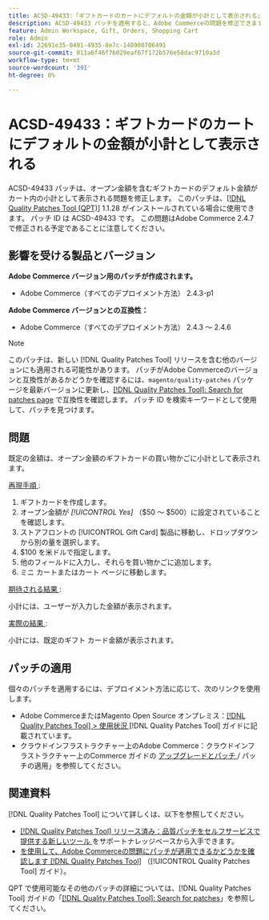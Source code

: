 ```yaml
---
title: ACSD-49433:「ギフトカードのカートにデフォルトの金額が小計として表示される」
description: ACSD-49433 パッチを適用すると、Adobe Commerceの問題を修正できます。この問題では、オープン金額を含むギフトカードの買い物かごに、デフォルトの金額が小計として表示されます。
feature: Admin Workspace, Gift, Orders, Shopping Cart
role: Admin
exl-id: 22691e35-0491-4935-8e7c-148900706491
source-git-commit: 011a6f46f76029eaf67f172b576e58dac9710a3d
workflow-type: tm+mt
source-wordcount: '391'
ht-degree: 0%

---
```


# ACSD-49433：ギフトカードのカートにデフォルトの金額が小計として表示される

ACSD-49433 パッチは、オープン金額を含むギフトカードのデフォルト金額がカート内の小計として表示される問題を修正します。 このパッチは、[[!DNL Quality Patches Tool (QPT)]](https://experienceleague.adobe.com/en/docs/commerce-operations/tools/quality-patches-tool/quality-patches-tool-to-self-serve-quality-patches) 1.1.28 がインストールされている場合に使用できます。 パッチ ID は ACSD-49433 です。 この問題はAdobe Commerce 2.4.7 で修正される予定であることに注意してください。

## 影響を受ける製品とバージョン

**Adobe Commerce バージョン用のパッチが作成されます。**

* Adobe Commerce（すべてのデプロイメント方法） 2.4.3-p1

**Adobe Commerce バージョンとの互換性：**

* Adobe Commerce（すべてのデプロイメント方法） 2.4.3 ～ 2.4.6

>[!NOTE]
>
>このパッチは、新しい [!DNL Quality Patches Tool] リリースを含む他のバージョンにも適用される可能性があります。 パッチがAdobe Commerceのバージョンと互換性があるかどうかを確認するには、`magento/quality-patches` パッケージを最新バージョンに更新し、[[!DNL Quality Patches Tool]: Search for patches page](https://experienceleague.adobe.com/tools/commerce-quality-patches/index.html) で互換性を確認します。 パッチ ID を検索キーワードとして使用して、パッチを見つけます。

## 問題

既定の金額は、オープン金額のギフトカードの買い物かごに小計として表示されます。

<u> 再現手順 </u>:

1. ギフトカードを作成します。
1. オープン金額が *[!UICONTROL Yes]* （$50 ～ $500）に設定されていることを確認します。
1. ストアフロントの [!UICONTROL Gift Card] 製品に移動し、ドロップダウンから別の量を選択します。
1. $100 を米ドルで指定します。
1. 他のフィールドに入力し、それらを買い物かごに追加します。
1. ミニ カートまたはカート ページに移動します。

<u> 期待される結果 </u>:

小計には、ユーザーが入力した金額が表示されます。

<u> 実際の結果 </u>:

小計には、既定のギフト カード金額が表示されます。

## パッチの適用

個々のパッチを適用するには、デプロイメント方法に応じて、次のリンクを使用します。

* Adobe CommerceまたはMagento Open Source オンプレミス：[[!DNL Quality Patches Tool] > 使用状況 ](/help/tools/quality-patches-tool/usage.md)[!DNL Quality Patches Tool] ガイドに記載されています。
* クラウドインフラストラクチャー上のAdobe Commerce：クラウドインフラストラクチャー上のCommerce ガイドの [ アップグレードとパッチ ](https://experienceleague.adobe.com/docs/commerce-cloud-service/user-guide/develop/upgrade/apply-patches.html)/ パッチの適用」を参照してください。

## 関連資料

[!DNL Quality Patches Tool] について詳しくは、以下を参照してください。

* [[!DNL Quality Patches Tool]  リリース済み：品質パッチをセルフサービスで提供する新しいツール ](https://experienceleague.adobe.com/en/docs/commerce-operations/tools/quality-patches-tool/quality-patches-tool-to-self-serve-quality-patches) をサポートナレッジベースから入手できます。
* [ を使用して、Adobe Commerceの問題にパッチが適用できるかどうかを確認します  [!DNL Quality Patches Tool]](/help/tools/quality-patches-tool/patches-available-in-qpt/check-patch-for-magento-issue-with-magento-quality-patches.md) （[!UICONTROL Quality Patches Tool] ガイド）。


QPT で使用可能なその他のパッチの詳細については、[!DNL Quality Patches Tool] ガイドの「[[!DNL Quality Patches Tool]: Search for patches](https://experienceleague.adobe.com/tools/commerce-quality-patches/index.html)」を参照してください。
